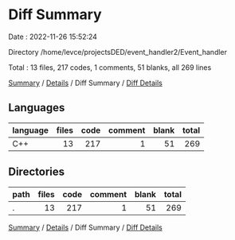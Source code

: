# Diff Summary

Date : 2022-11-26 15:52:24

Directory /home/levce/projectsDED/event_handler2/Event_handler

Total : 13 files,  217 codes, 1 comments, 51 blanks, all 269 lines

[Summary](results.md) / [Details](details.md) / Diff Summary / [Diff Details](diff-details.md)

## Languages
| language | files | code | comment | blank | total |
| :--- | ---: | ---: | ---: | ---: | ---: |
| C++ | 13 | 217 | 1 | 51 | 269 |

## Directories
| path | files | code | comment | blank | total |
| :--- | ---: | ---: | ---: | ---: | ---: |
| . | 13 | 217 | 1 | 51 | 269 |

[Summary](results.md) / [Details](details.md) / Diff Summary / [Diff Details](diff-details.md)
